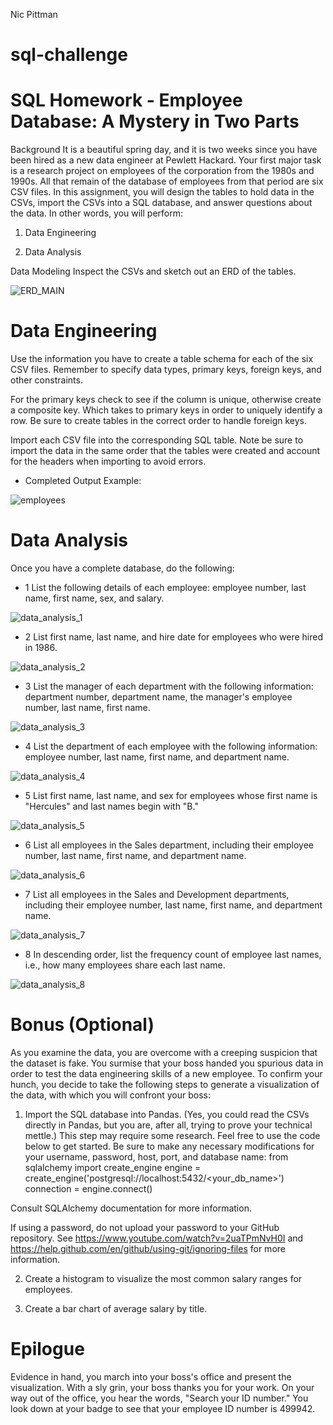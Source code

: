 Nic Pittman
# sql-challenge
# SQL Homework - Employee Database: A Mystery in Two Parts

Background
It is a beautiful spring day, and it is two weeks since you have been hired as a new data engineer at Pewlett Hackard. Your first major task is a research project on employees of the corporation from the 1980s and 1990s. All that remain of the database of employees from that period are six CSV files.
In this assignment, you will design the tables to hold data in the CSVs, import the CSVs into a SQL database, and answer questions about the data. In other words, you will perform:


1. Data Engineering


2. Data Analysis


Data Modeling
Inspect the CSVs and sketch out an ERD of the tables.

![ERD_MAIN](https://user-images.githubusercontent.com/69124282/95643741-0e2ebb00-0a7f-11eb-8a8d-64fd032fc6a8.jpg)

# Data Engineering

Use the information you have to create a table schema for each of the six CSV files. Remember to specify data types, primary keys, foreign keys, and other constraints.

For the primary keys check to see if the column is unique, otherwise create a composite key. Which takes to primary keys in order to uniquely identify a row.
Be sure to create tables in the correct order to handle foreign keys.

Import each CSV file into the corresponding SQL table. Note be sure to import the data in the same order that the tables were created and account for the headers when importing to avoid errors.

- Completed Output Example:

![employees](https://user-images.githubusercontent.com/69124282/95660668-55f12900-0af7-11eb-8542-6a093f92365e.jpg)


# Data Analysis
Once you have a complete database, do the following:

- 1 List the following details of each employee: employee number, last name, first name, sex, and salary.

![data_analysis_1](https://user-images.githubusercontent.com/69124282/95660704-8cc73f00-0af7-11eb-9bf2-9f57bb44ec07.jpg)

- 2 List first name, last name, and hire date for employees who were hired in 1986.

![data_analysis_2](https://user-images.githubusercontent.com/69124282/95660705-8d5fd580-0af7-11eb-9cde-1f3f154b6a75.jpg)

- 3 List the manager of each department with the following information: department number, department name, the manager's employee number, last name, first name.

![data_analysis_3](https://user-images.githubusercontent.com/69124282/95660706-8d5fd580-0af7-11eb-8db6-c1d1528bd945.jpg)

- 4 List the department of each employee with the following information: employee number, last name, first name, and department name.

![data_analysis_4](https://user-images.githubusercontent.com/69124282/95660699-8cc73f00-0af7-11eb-869c-586b258cf736.jpg)

- 5 List first name, last name, and sex for employees whose first name is "Hercules" and last names begin with "B."

![data_analysis_5](https://user-images.githubusercontent.com/69124282/95660700-8cc73f00-0af7-11eb-8cdb-bf01ad631448.jpg)

- 6 List all employees in the Sales department, including their employee number, last name, first name, and department name.

![data_analysis_6](https://user-images.githubusercontent.com/69124282/95660701-8cc73f00-0af7-11eb-8a61-d63fae85d63e.jpg)

- 7 List all employees in the Sales and Development departments, including their employee number, last name, first name, and department name.

![data_analysis_7](https://user-images.githubusercontent.com/69124282/95660702-8cc73f00-0af7-11eb-9605-aa8b5a821d20.jpg)

- 8 In descending order, list the frequency count of employee last names, i.e., how many employees share each last name.

![data_analysis_8](https://user-images.githubusercontent.com/69124282/95660703-8cc73f00-0af7-11eb-8408-5ad85919f203.jpg)



# Bonus (Optional)
As you examine the data, you are overcome with a creeping suspicion that the dataset is fake. You surmise that your boss handed you spurious data in order to test the data engineering skills of a new employee. To confirm your hunch, you decide to take the following steps to generate a visualization of the data, with which you will confront your boss:


1. Import the SQL database into Pandas. (Yes, you could read the CSVs directly in Pandas, but you are, after all, trying to prove your technical mettle.) This step may require some research. Feel free to use the code below to get started. Be sure to make any necessary modifications for your username, password, host, port, and database name:
from sqlalchemy import create_engine
engine = create_engine('postgresql://localhost:5432/<your_db_name>')
connection = engine.connect()

Consult SQLAlchemy documentation for more information.

If using a password, do not upload your password to your GitHub repository. See https://www.youtube.com/watch?v=2uaTPmNvH0I and https://help.github.com/en/github/using-git/ignoring-files for more information.

2. Create a histogram to visualize the most common salary ranges for employees.

3. Create a bar chart of average salary by title.



# Epilogue
Evidence in hand, you march into your boss's office and present the visualization. With a sly grin, your boss thanks you for your work. On your way out of the office, you hear the words, "Search your ID number." You look down at your badge to see that your employee ID number is 499942.
